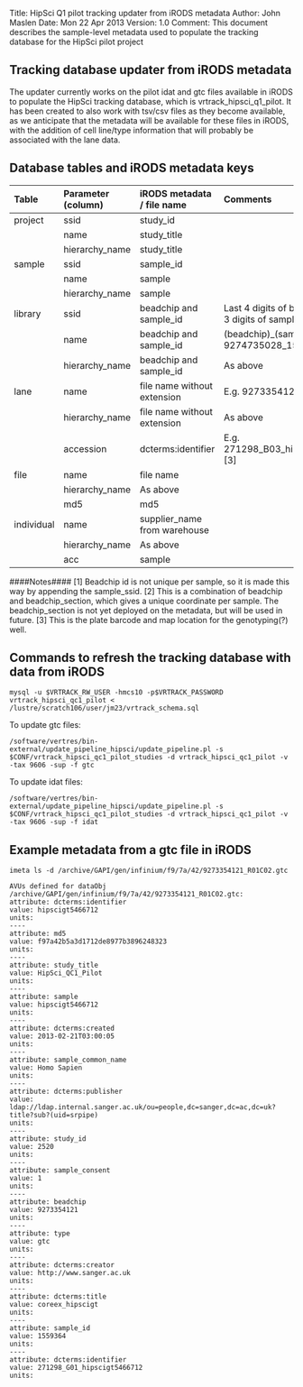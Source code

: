 Title:   HipSci Q1 pilot tracking updater from iRODS metadata
Author:  John Maslen
Date:    Mon 22 Apr 2013
Version: 1.0
Comment: This document describes the sample-level metadata used to populate the tracking database for the HipSci pilot project

## Tracking database updater from iRODS metadata ##

The updater currently works on the pilot idat and gtc files available in iRODS to populate the HipSci tracking database, which is vrtrack_hipsci_q1_pilot. It has been created to also work with tsv/csv files as they become available, as we anticipate that the metadata will be available for these files in iRODS, with the addition of cell line/type information that will probably be associated with the lane data.

## Database tables and iRODS metadata keys ##


| Table		|	Parameter (column)		|	iRODS metadata / file name		|	Comments |
| :----------------------	| :--------------------------	| :----------------------------------	| :--------------------------------------------
| project		|	ssid |	study_id |	|
| |	name	|		study_title | |
| | hierarchy_name	|		study_title | |
| sample | ssid	|			sample_id	| |			
| |		name	|			sample | |
| |		hierarchy_name		|	sample	| |	
| library	| ssid			|	beadchip and sample_id	|	Last 4 digits of beadchip + last 3 digits of sample_id |
| |		name |				beadchip and sample_id	|		(beadchip)_(sample_id), e.g. 9274735028_1559359 [1] | |		
| |		hierarchy_name		|	beadchip and sample_id		|	As above | |
| lane	|	name		|	file name without extension	|	E.g. 9273354128_R01C02. [2] | |
| |		hierarchy_name		|	file name without extension | As above |			
| |		accession           |  dcterms:identifier    |            E.g. 271298_B03_hipscigt5466711 [3] | |							
| file	| name				| file name | |
| |		hierarchy_name		|	As above | | 
| |		md5		|		md5	| |	
| individual | name		|		supplier_name from warehouse | |
| |		hierarchy_name	|		As above | |
| |		acc			|	sample | |
		

####Notes####
[1] Beadchip id is not unique per sample, so it is made this way by appending the sample_ssid.
[2] This is a combination of beadchip and beadchip_section, which gives a unique coordinate per sample. The beadchip_section is not yet deployed on the metadata, but will be used in future.
[3] This is the plate barcode and map location for the genotyping(?) well.


## Commands to refresh the tracking database with data from iRODS ##

```
mysql -u $VRTRACK_RW_USER -hmcs10 -p$VRTRACK_PASSWORD vrtrack_hipsci_qc1_pilot < /lustre/scratch106/user/jm23/vrtrack_schema.sql
```

To update gtc files:
```
/software/vertres/bin-external/update_pipeline_hipsci/update_pipeline.pl -s $CONF/vrtrack_hipsci_qc1_pilot_studies -d vrtrack_hipsci_qc1_pilot -v -tax 9606 -sup -f gtc
```

To update idat files:
```
/software/vertres/bin-external/update_pipeline_hipsci/update_pipeline.pl -s $CONF/vrtrack_hipsci_qc1_pilot_studies -d vrtrack_hipsci_qc1_pilot -v -tax 9606 -sup -f idat
```

## Example metadata from a gtc file in iRODS ##

```
imeta ls -d /archive/GAPI/gen/infinium/f9/7a/42/9273354121_R01C02.gtc 
```

```
AVUs defined for dataObj /archive/GAPI/gen/infinium/f9/7a/42/9273354121_R01C02.gtc:
attribute: dcterms:identifier
value: hipscigt5466712
units: 
----
attribute: md5
value: f97a42b5a3d1712de8977b3896248323
units: 
----
attribute: study_title
value: HipSci_QC1_Pilot
units: 
----
attribute: sample
value: hipscigt5466712
units: 
----
attribute: dcterms:created
value: 2013-02-21T03:00:05
units: 
----
attribute: sample_common_name
value: Homo Sapien
units: 
----
attribute: dcterms:publisher
value: ldap://ldap.internal.sanger.ac.uk/ou=people,dc=sanger,dc=ac,dc=uk?title?sub?(uid=srpipe)
units: 
----
attribute: study_id
value: 2520
units: 
----
attribute: sample_consent
value: 1
units: 
----
attribute: beadchip
value: 9273354121
units: 
----
attribute: type
value: gtc
units: 
----
attribute: dcterms:creator
value: http://www.sanger.ac.uk
units: 
----
attribute: dcterms:title
value: coreex_hipscigt
units: 
----
attribute: sample_id
value: 1559364
units: 
----
attribute: dcterms:identifier
value: 271298_G01_hipscigt5466712
units: 
```

